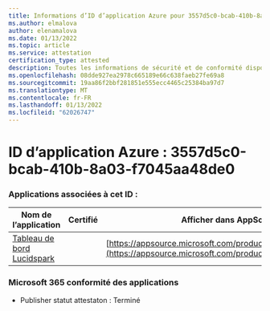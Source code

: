 ```yaml
---
title: Informations d’ID d’application Azure pour 3557d5c0-bcab-410b-8a03-f7045aa48de0
ms.author: elmalova
author: elenamalova
ms.date: 01/13/2022
ms.topic: article
ms.service: attestation
certification_type: attested
description: Toutes les informations de sécurité et de conformité disponibles pour 3557d5c0-bcab-410b-8a03-f7045aa48de0.
ms.openlocfilehash: 08dde927ea2978c665189e66c638faeb27fe69a8
ms.sourcegitcommit: 19aa86f2bbf281851e555ecc4465c25384ba97d7
ms.translationtype: MT
ms.contentlocale: fr-FR
ms.lasthandoff: 01/13/2022
ms.locfileid: "62026747"
---
```

# <a name="azure-app-id-3557d5c0-bcab-410b-8a03-f7045aa48de0"></a>ID d’application Azure : 3557d5c0-bcab-410b-8a03-f7045aa48de0


### <a name="apps-associated-with-this-id"></a>Applications associées à cet ID :
| **Nom de l’application** | **Certifié** | **Afficher dans AppSource** |
|--------------|---------------|-----------------------|
| [Tableau de bord Lucidspark](https://docs.microsoft.com/microsoft-365-app-certification/forward/WA200002583) |  | [https://appsource.microsoft.com/product/office/WA200002583](https://appsource.microsoft.com/product/office/WA200002583) |

### <a name="microsoft-365-app-compliance-status"></a>Microsoft 365 conformité des applications
- Publisher statut attestaton : Terminé
